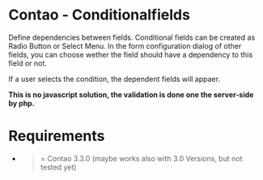 # Contao - Conditionalfields

Define dependencies between fields. Conditional fields can be created as Radio Button or Select Menu.
In the form configuration dialog of other fields, you can choose wether the field should have a dependency to this field or not.

If a user selects the condition, the dependent fields will appaer.
 
**This is no javascript solution, the validation is done one the server-side by php.**

# Requirements

* >= Contao 3.3.0 (maybe works also with 3.0 Versions, but not tested yet) 
